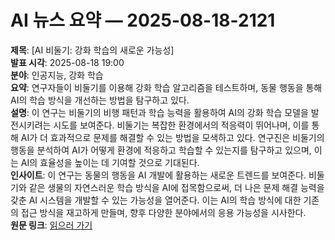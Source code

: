 # AI 뉴스 요약 — 2025-08-18-2121

**제목**: [AI 비둘기: 강화 학습의 새로운 가능성]  
**발표 시각**: 2025-08-18 19:00  
**분야**: 인공지능, 강화 학습  
**요약**: 연구자들이 비둘기를 이용해 강화 학습 알고리즘을 테스트하며, 동물 행동을 통해 AI의 학습 방식을 개선하는 방법을 탐구하고 있다.  
**설명**: 이 연구는 비둘기의 비행 패턴과 학습 능력을 활용하여 AI의 강화 학습 모델을 발전시키려는 시도를 보여준다. 비둘기는 복잡한 환경에서의 적응력이 뛰어나며, 이를 통해 AI가 더 효과적으로 문제를 해결할 수 있는 방법을 모색하고 있다. 연구진은 비둘기의 행동을 분석하여 AI가 어떻게 환경에 적응하고 학습할 수 있는지를 탐구하고 있으며, 이는 AI의 효율성을 높이는 데 기여할 것으로 기대된다.  
**인사이트**: 이 연구는 동물의 행동을 AI 개발에 활용하는 새로운 트렌드를 보여준다. 비둘기와 같은 생물의 자연스러운 학습 방식을 AI에 접목함으로써, 더 나은 문제 해결 능력을 갖춘 AI 시스템을 개발할 수 있는 가능성을 열어준다. 이는 AI의 학습 방식에 대한 기존의 접근 방식을 재고하게 만들며, 향후 다양한 분야에서의 응용 가능성을 시사한다.  
**원문 링크**: [읽으러 가기](https://www.technologyreview.com/2025/08/18/1121370/ai-pigeons-reinforcement-learning/)
